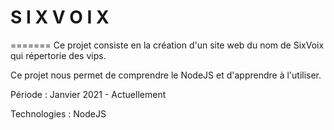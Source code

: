 # S I X V O I X
=======
Ce projet consiste en la création d'un site web du nom de SixVoix qui répertorie des vips. 

Ce projet nous permet de comprendre le NodeJS et d'apprendre à l'utiliser.

Période : Janvier 2021 - Actuellement

Technologies : NodeJS
